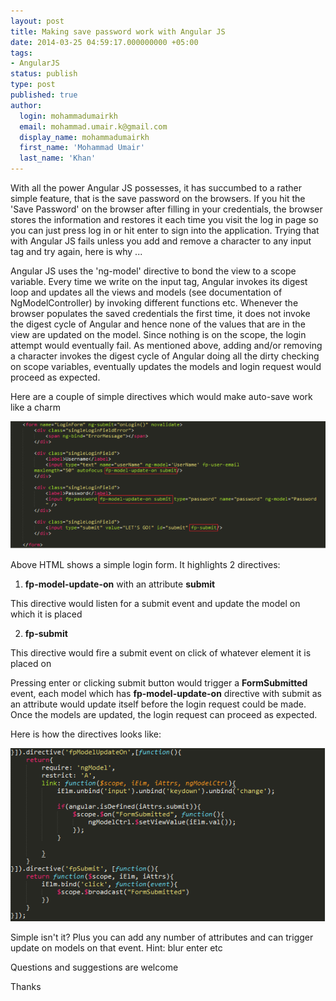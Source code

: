 ```yaml
---
layout: post
title: Making save password work with Angular JS
date: 2014-03-25 04:59:17.000000000 +05:00
tags:
- AngularJS
status: publish
type: post
published: true
author:
  login: mohammadumairkh
  email: mohammad.umair.k@gmail.com
  display_name: mohammadumairkh
  first_name: 'Mohammad Umair'
  last_name: 'Khan'
---
```

With all the power Angular JS possesses, it has succumbed to a rather simple feature, that is the save password on the browsers. If you hit the 'Save Password' on the browser after filling in your credentials, the browser stores the information and restores it each time you visit the log in page so you can just press log in or hit enter to sign into the application. Trying that with Angular JS fails unless you add and remove a character to any input tag and try again, here is why ...

Angular JS uses the 'ng-model' directive to bond the view to a scope variable. Every time we write on the input tag, Angular invokes its digest loop and updates all the views and models (see documentation of NgModelController) by invoking different functions etc. Whenever the browser populates the saved credentials the first time, it does not invoke the digest cycle of Angular and hence none of the values that are in the view are updated on the model. Since nothing is on the scope, the login attempt would eventually fail. As mentioned above, adding and/or removing a character invokes the digest cycle of Angular doing all the dirty checking on scope variables, eventually updates the models and login request would proceed as expected.

Here are a couple of simple directives which would make auto-save work like a charm

![Directives usage ](/assets/img/b1one.png)

Above HTML shows a simple login form. It highlights 2 directives:

1) **fp-model-update-on** with an attribute **submit**

This directive would listen for a submit event and update the model on which it is placed

2) **fp-submit**

This directive would fire a submit event on click of whatever element it is placed on

Pressing enter or clicking submit button would trigger a **FormSubmitted** event, each model which has **fp-model-update-on** directive with submit as an attribute would update itself before the login request could be made. Once the models are updated, the login request can proceed as expected.

Here is how the directives looks like:

![Directives source ](/assets/img/b1two.png)

Simple isn't it? Plus you can add any number of attributes and can trigger update on models on that event. Hint: blur enter etc

Questions and suggestions are welcome

Thanks
